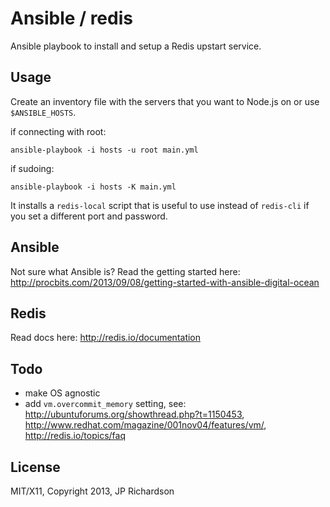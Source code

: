 Ansible / redis
===============

Ansible playbook to install and setup a Redis upstart service.



Usage
-----

Create an inventory file with the servers that you want to Node.js on or use `$ANSIBLE_HOSTS`.

if connecting with root:

    ansible-playbook -i hosts -u root main.yml

if sudoing:

    ansible-playbook -i hosts -K main.yml

It installs a `redis-local` script that is useful to use instead of `redis-cli` if you set a different port and password.



Ansible
-------

Not sure what Ansible is? Read the getting started here: http://procbits.com/2013/09/08/getting-started-with-ansible-digital-ocean


Redis
-----

Read docs here: http://redis.io/documentation



Todo
----

- make OS agnostic
- add `vm.overcommit_memory` setting, see: http://ubuntuforums.org/showthread.php?t=1150453, http://www.redhat.com/magazine/001nov04/features/vm/, http://redis.io/topics/faq



License
-------

MIT/X11, Copyright 2013, JP Richardson

